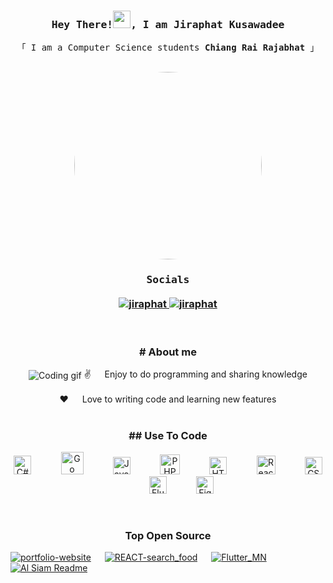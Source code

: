 <!--
<h2 align="center">
  สวัสดี ยินดีต้อนรับเข้าสู่หน้าโปรไฟล์ของ Jiraphat
  <img src="https://media.giphy.com/media/hvRJCLFzcasrR4ia7z/giphy.gif" width="28">
</h2>
-->

<!-- Intro  -->
<h3 align="center">
        <samp> Hey There!<img src="https://media.giphy.com/media/hvRJCLFzcasrR4ia7z/giphy.gif" width="28">, I am
                <b><a>Jiraphat Kusawadee</a></b>
        </samp>
</h3>


<p align="center"> 
  <samp>
    「 I am a Computer Science students <b>Chiang Rai Rajabhat</b> 」
    <br>
    <br>
  </samp>
  <div align="center">
    <img src="https://media4.giphy.com/media/v1.Y2lkPTc5MGI3NjExOWFydnl2czRlZXIyeHk5dzZkdmpkMGZhbWYyanhwdWRua2N5N2ZvYiZlcD12MV9pbnRlcm5hbF9naWZfYnlfaWQmY3Q9Zw/qgQUggAC3Pfv687qPC/giphy.gif" style="width: 300px; height: auto; border-radius: 50%;" />
  
  </div>
</p>

<h3 align="center">
  <samp>
    Socials
    <br>
    <br>
  </samp>
  <a href="https://www.instagram.com/dn_jiraphat/" target="_blank">
    <img src="https://img.shields.io/badge/Instagram-fe4164?style=for-the-badge&logo=instagram&logoColor=white" alt="jiraphat" />
  </a> 
  <a href="https://www.facebook.com/deknoyruzi" target="_blank">
    <img src="https://img.shields.io/badge/Facebook-20BEFF?&style=for-the-badge&logo=facebook&logoColor=white" alt="jiraphat"  />
  </a> 
</h3>
<br />


<!-- About Section -->
<h3 align="center"># About me</h3>
 
<p align="center">
  <img align="center" src="/assets/programmer.gif" alt="Coding gif" />
  ✌️ &emsp; Enjoy to do programming and sharing knowledge <br/><br/>
  ❤️ &emsp; Love to writing code and learning new features<br/><br/>
</p>

<h3 align="center">## Use To Code</h3>
<p align="center">
  <img src="https://upload.wikimedia.org/wikipedia/commons/thumb/b/bd/Logo_C_sharp.svg/384px-Logo_C_sharp.svg.png?20221121173824" width="28" height="30" alt="C#" />
  &nbsp;&nbsp;&nbsp;&nbsp;&nbsp;&nbsp;&nbsp;&nbsp;&nbsp;&nbsp;
  <img src="https://raw.githubusercontent.com/danielcranney/readme-generator/main/public/icons/skills/go-colored.svg" width="36" height="36" alt="Go" />
  &nbsp;&nbsp;&nbsp;&nbsp;&nbsp;&nbsp;&nbsp;&nbsp;&nbsp;&nbsp;
  <img src="https://raw.githubusercontent.com/danielcranney/readme-generator/main/public/icons/skills/javascript-colored.svg" width="28" height="28" alt="JavaScript" />
  &nbsp;&nbsp;&nbsp;&nbsp;&nbsp;&nbsp;&nbsp;&nbsp;&nbsp;&nbsp;
  <img src="https://raw.githubusercontent.com/danielcranney/readme-generator/main/public/icons/skills/php-colored.svg" width="32" height="32" alt="PHP" />
  &nbsp;&nbsp;&nbsp;&nbsp;&nbsp;&nbsp;&nbsp;&nbsp;&nbsp;&nbsp;
  <img src="https://cdn-icons-png.flaticon.com/512/732/732212.png" width="28" height="28" alt="HTML5" />
  &nbsp;&nbsp;&nbsp;&nbsp;&nbsp;&nbsp;&nbsp;&nbsp;&nbsp;&nbsp;
  <img src="https://raw.githubusercontent.com/danielcranney/readme-generator/main/public/icons/skills/react-colored.svg" width="30" height="30" alt="React" />
  &nbsp;&nbsp;&nbsp;&nbsp;&nbsp;&nbsp;&nbsp;&nbsp;&nbsp;&nbsp;
  <img src="https://upload.wikimedia.org/wikipedia/commons/thumb/6/62/CSS3_logo.svg/800px-CSS3_logo.svg.png" width="28" height="28" alt="CSS3" />
  &nbsp;&nbsp;&nbsp;&nbsp;&nbsp;&nbsp;&nbsp;&nbsp;&nbsp;&nbsp;
  <img src="https://upload.wikimedia.org/wikipedia/commons/thumb/7/79/Flutter_logo.svg/2048px-Flutter_logo.svg.png" width="28" height="28" alt="Flutter" />
  &nbsp;&nbsp;&nbsp;&nbsp;&nbsp;&nbsp;&nbsp;&nbsp;&nbsp;&nbsp;
  <img src="https://raw.githubusercontent.com/danielcranney/readme-generator/main/public/icons/skills/figma-colored.svg" width="28" height="28" alt="Figma" />
</p>

  
<br/>
<h3 align="center">Top Open Source</h3>

[![portfolio-website](https://github-readme-stats.vercel.app/api/pin/?username=csjiraphat&repo=portfolio-website&border_color=7F3FBF&bg_color=0D1117&title_color=C9D1D9&text_color=8B949E&icon_color=7F3FBF)](https://github.com/csjiraphat/portfolio-website) &emsp; 
[![REACT-search_food](https://github-readme-stats.vercel.app/api/pin/?username=csjiraphat&repo=REACT-search_food&border_color=7F3FBF&bg_color=0D1117&title_color=C9D1D9&text_color=8B949E&icon_color=7F3FBF)](https://github.com/csjiraphat/REACT-search_food) &emsp; 
[![Flutter_MN](https://github-readme-stats.vercel.app/api/pin/?username=csjiraphat&repo=Flutter_MN&border_color=7F3FBF&bg_color=0D1117&title_color=C9D1D9&text_color=8B949E&icon_color=7F3FBF)](https://github.com/csjiraphat/Flutter_MN) &emsp; 
[![Al Siam Readme](https://github-readme-stats.vercel.app/api/pin/?username=csjiraphat&repo=weather_app&border_color=7F3FBF&bg_color=0D1117&title_color=C9D1D9&text_color=8B949E&icon_color=7F3FBF)](https://github.com/csjiraphat/weather_app)








